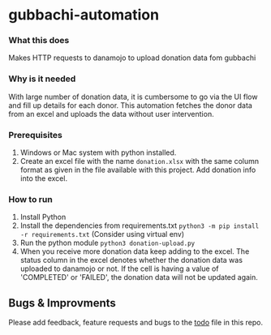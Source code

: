 # gubbachi-automation


### What this does
Makes HTTP requests to danamojo to upload donation data fom gubbachi

### Why is it needed
With large number of donation data, it is cumbersome to go via the UI flow and fill up details for each donor. This automation fetches the donor data from an excel and uploads the data without user intervention. 

### Prerequisites
1. Windows or Mac system with python installed.
2. Create an excel file with the name `donation.xlsx` with the same column format as given in the file available with this project. Add donation info into the excel.

### How to run
1. Install Python
2. Install the dependencies from requirements.txt
    `python3 -m pip install -r requirements.txt`
    (Consider using virtual env)
5. Run the python module 
    `python3 donation-upload.py`
6. When you receive more donation data keep adding to the excel. The status column in the excel denotes whether the donation data was uploaded to danamojo or not. If the cell is having a value of 'COMPLETED' or 'FAILED', the donation data will not be updated again. 


## Bugs & Improvments
Please add feedback, feature requests and bugs to the [todo](./todo) file in this repo. 

